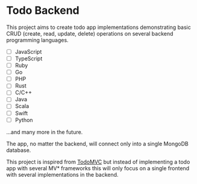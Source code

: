 # Todo Backend

This project aims to create todo app implementations demonstrating basic CRUD (create, read, update, delete) operations on several backend programming languages.

- [ ] JavaScript
- [ ] TypeScript
- [ ] Ruby
- [ ] Go
- [ ] PHP
- [ ] Rust
- [ ] C/C++
- [ ] Java
- [ ] Scala
- [ ] Swift
- [ ] Python

...and many more in the future.

The app, no matter the backend, will connect only into a single MongoDB database.

This project is inspired from [TodoMVC](http://todomvc.com) but instead of implementing a todo app with several MV\* frameworks this will only focus on a single frontend with several implementations in the backend.
